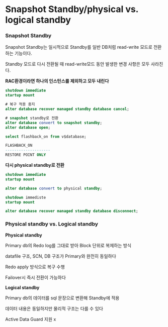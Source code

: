 # Snapshot Standby/physical vs. logical standby

### Snapshot Standby

Snapshot Standby는 일시적으로 Standby를 일반 DB처럼 read-write 모드로 전환하는 기능이다.

Standby 모드로 다시 전환될 때 read-write모드 동안 발생한 변경 사항은 모두 사라진다.

**RAC환경이라면 하나의 인스턴스를 제외하고 모두 내린다**

```sql
shutdown immediate
startup mount

# 복구 적용 중지
alter database recover managed standby database cancel;

# snapshot standby로 전환
alter database convert to snapshot standby;
alter database open;

select flashback_on from v$database;

FLASHBACK_ON
--------------------
RESTORE POINT ONLY
```

**다시 physical standby로 전환**

```sql
shutdown immediate
startup mount

alter database convert to physical standby;

shutdown immediste
startup mount

alter database recover managed standby database disconnect;
```

### Physical standby vs. Logical standby

**Physical standby**

Primary db의 Redo log를 그대로 받아 Block 단위로 복제하는 방식

datafile 구조, SCN, DB 구조가 Primary와 완전히 동일하다

Redo apply 방식으로 복구 수행

Failover시 즉시 전환이 가능하다    

**Logical standby**

Primary db의 데이터를 sql 문장으로 변환해 Standby에 적용

데이터 내용은 동일하지만 물리적 구조는 다를 수 있다

Active Data Guard 지원 x